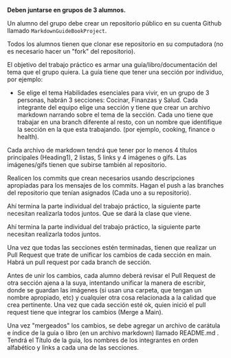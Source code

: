 **Deben juntarse en grupos de 3 alumnos.**

Un alumno del grupo debe crear un repositorio público en su cuenta Github llamado `MarkdownGuideBookProject`.

Todos los alumnos tienen que clonar ese repositorio en su computadora (no es necesario hacer un "fork" del repositorio).

El objetivo del trabajo práctico es armar una guía/libro/documentación del tema que el grupo quiera. La guía tiene que tener una sección por individuo, por ejemplo:

- Se elige el tema Habilidades esenciales para vivir, en un grupo de 3 personas, habrán 3 secciones: Cocinar, Finanzas y Salud. Cada integrante del equipo elige una sección y tiene que crear un archivo markdown narrando sobre el tema de la sección. Cada uno tiene que trabajar en una branch diferente al resto, con un nombre que identifique la sección en la que esta trabajando. (por ejemplo, cooking, finance o health).

Cada archivo de markdown tendrá que tener por lo menos 4 títulos principales (Heading1), 2 listas, 5 links y 4 imágenes o gifs. Las imágenes/gifs tienen que subirse también al repositorio.

Realicen los commits que crean necesarios usando descripciones apropiadas para los mensajes de los commits. Hagan el push a las branches del repositorio que tenían asignados (Cada uno a su repositorio).

Ahí termina la parte individual del trabajo práctico, la siguiente parte necesitan realizarla todos juntos. Que se dará la clase que viene.

Ahí termina la parte individual del trabajo práctico, la siguiente parte necesitan realizarla todos juntos.

Una vez que todas las secciones estén terminadas, tienen que realizar un Pull Request que trate de unificar los cambios de cada sección en main. Habrá un pull request por cada branch de sección.

Antes de unir los cambios, cada alumno deberá revisar el Pull Request de otra sección ajena a la suya, intentando unificar la manera de escribir, donde se guardan las imágenes (si usan una carpeta, que tengan un nombre apropiado, etc) y cualquier otra cosa relacionada a la calidad que crea pertinente. Una vez que cada sección esté ok, quien inició el pull request tiene que integrar los cambios (Merge a Main).

Una vez "mergeados" los cambios, se debe agregar un archivo de carátula e índice de la guía o libro (en un archivo markdown) llamado README.md . Tendrá el Título de la guia, los nombres de los integrantes en orden alfabético y links a cada una de las secciones.
